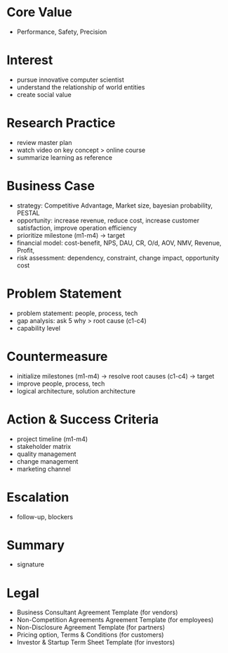 # Core Value
- Performance, Safety, Precision

# Interest
- pursue innovative computer scientist
- understand the relationship of world entities
- create social value

# Research Practice
- review master plan
- watch video on key concept > online course
- summarize learning as reference

# Business Case
- strategy: Competitive Advantage, Market size, bayesian probability, PESTAL
- opportunity: increase revenue, reduce cost, increase customer satisfaction, improve operation efficiency
- prioritize milestone (m1-m4) -> target
- financial model: cost-benefit, NPS, DAU, CR, O/d, AOV, NMV, Revenue, Profit,
- risk assessment: dependency, constraint, change impact, opportunity cost

# Problem Statement
- problem statement: people, process, tech
- gap analysis: ask 5 why > root cause  (c1-c4)
- capability level

# Countermeasure
- initialize milestones (m1-m4) -> resolve root causes (c1-c4) -> target
- improve people, process, tech
- logical architecture, solution architecture

# Action & Success Criteria
- project timeline (m1-m4)
- stakeholder matrix
- quality management
- change management
- marketing channel

# Escalation
- follow-up, blockers

# Summary
- signature

# Legal
- Business Consultant Agreement Template (for vendors)
- Non-Competition Agreements Agreement Template (for employees)
- Non-Disclosure Agreement Template (for partners)
- Pricing option, Terms & Conditions (for customers)
- Investor & Startup Term Sheet Template (for investors)

